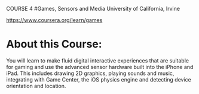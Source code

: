 COURSE 4
#Games, Sensors and Media
University of California, Irvine

https://www.coursera.org/learn/games

# About this Course:
You will learn to make fluid digital interactive experiences that are suitable for gaming and use the advanced sensor hardware built into the iPhone and iPad. This includes drawing 2D graphics, playing sounds and music, integrating with Game Center, the iOS physics engine and detecting device orientation and location.
